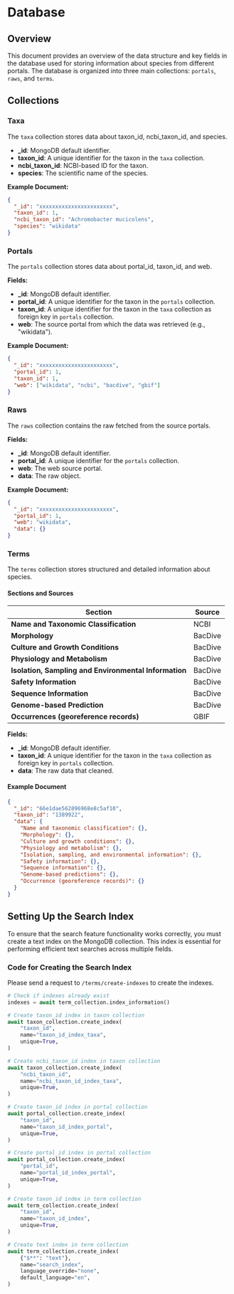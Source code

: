# Database

## Overview

This document provides an overview of the data structure and key fields in the database used for storing information about species from different portals. The database is organized into three main collections: `portals`, `raws`, and `terms`.

## Collections

### Taxa

The `taxa` collection stores data about taxon_id, ncbi_taxon_id, and species.

- **\_id**: MongoDB default identifier.
- **taxon_id**: A unique identifier for the taxon in the `taxa` collection.
- **ncbi_taxon_id**: NCBI-based ID for the taxon.
- **species**: The scientific name of the species.

**Example Document:**

```json
{
  "_id": "xxxxxxxxxxxxxxxxxxxxxxx",
  "taxon_id": 1,
  "ncbi_taxon_id": "Achromobacter mucicolens",
  "species": "wikidata"
}
```

### Portals

The `portals` collection stores data about portal_id, taxon_id, and web.

**Fields:**

- **\_id**: MongoDB default identifier.
- **portal_id**: A unique identifier for the taxon in the `portals` collection.
- **taxon_id**: A unique identifier for the taxon in the `taxa` collection as foreign key in `portals` collection.
- **web**: The source portal from which the data was retrieved (e.g., "wikidata").

**Example Document:**

```json
{
  "_id": "xxxxxxxxxxxxxxxxxxxxxxx",
  "portal_id": 1,
  "taxon_id": 1,
  "web": ["wikidata", "ncbi", "bacdive", "gbif"]
}
```

### Raws

The `raws` collection contains the raw fetched from the source portals.

**Fields:**

- **\_id**: MongoDB default identifier.
- **portal_id**: A unique identifier for the `portals` collection.
- **web**: The web source portal.
- **data**: The raw object.

**Example Document:**

```json
{
  "_id": "xxxxxxxxxxxxxxxxxxxxxxx",
  "portal_id": 1,
  "web": "wikidata",
  "data": {}
}
```

### Terms

The `terms` collection stores structured and detailed information about species.

#### Sections and Sources

| **Section**                                           | **Source** |
| ----------------------------------------------------- | ---------- |
| **Name and Taxonomic Classification**                 | NCBI       |
| **Morphology**                                        | BacDive    |
| **Culture and Growth Conditions**                     | BacDive    |
| **Physiology and Metabolism**                         | BacDive    |
| **Isolation, Sampling and Environmental Information** | BacDive    |
| **Safety Information**                                | BacDive    |
| **Sequence Information**                              | BacDive    |
| **Genome-based Prediction**                           | BacDive    |
| **Occurrences (georeference records)**                | GBIF       |

**Fields:**

- **\_id**: MongoDB default identifier.
- **taxon_id**: A unique identifier for the taxon in the `taxa` collection as foreign key in `portals` collection.
- **data**: The raw data that cleaned.

#### Example Document

```json
{
  "_id": "66e1dae562896968e8c5af10",
  "taxon_id": "1389922",
  "data": {
    "Name and taxonomic classification": {},
    "Morphology": {},
    "Culture and growth conditions": {},
    "Physiology and metabolism": {},
    "Isolation, sampling, and environmental information": {},
    "Safety information": {},
    "Sequence information": {},
    "Genome-based predictions": {},
    "Occurrence (georeference records)": {}
  }
}
```

## Setting Up the Search Index

To ensure that the search feature functionality works correctly, you must create a text index on the MongoDB collection. This index is essential for performing efficient text searches across multiple fields.

### Code for Creating the Search Index

Please send a request to `/terms/create-indexes` to create the indexes.

```python
# Check if indexes already exist
indexes = await term_collection.index_information()

# Create taxon_id index in taxon collection
await taxon_collection.create_index(
    "taxon_id",
    name="taxon_id_index_taxa",
    unique=True,
)

# Create ncbi_taxon_id index in taxon collection
await taxon_collection.create_index(
    "ncbi_taxon_id",
    name="ncbi_taxon_id_index_taxa",
    unique=True,
)

# Create taxon_id index in portal collection
await portal_collection.create_index(
    "taxon_id",
    name="taxon_id_index_portal",
    unique=True,
)

# Create portal_id index in portal collection
await portal_collection.create_index(
    "portal_id",
    name="portal_id_index_portal",
    unique=True,
)

# Create taxon_id index in term collection
await term_collection.create_index(
    "taxon_id",
    name="taxon_id_index",
    unique=True,
)

# Create text index in term collection
await term_collection.create_index(
    {"$**": "text"},
    name="search_index",
    language_override="none",
    default_language="en",
)
```
